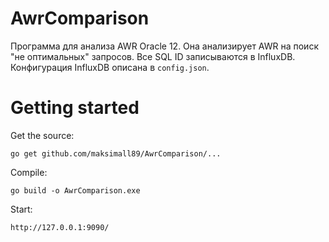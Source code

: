 # AwrComparison

Программа для анализа AWR Oracle 12. Она анализирует AWR на поиск "не оптимальных" запросов. 
Все SQL ID записываются в InfluxDB. Конфигурация InfluxDB описана в `config.json`. 


# Getting started
Get the source:

`go get github.com/maksimall89/AwrComparison/...`

Compile:

`go build -o AwrComparison.exe`

Start:

`http://127.0.0.1:9090/`

